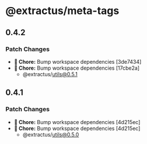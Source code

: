 # @extractus/meta-tags

## 0.4.2

### Patch Changes

- **🏡 Chore:** Bump workspace dependencies [3de7434]
- **🏡 Chore:** Bump workspace dependencies [17cbe2a]
  - @extractus/utils@0.5.1

## 0.4.1

### Patch Changes

- **🏡 Chore:** Bump workspace dependencies [4d215ec]
- **🏡 Chore:** Bump workspace dependencies [4d215ec]
  - @extractus/utils@0.5.0
